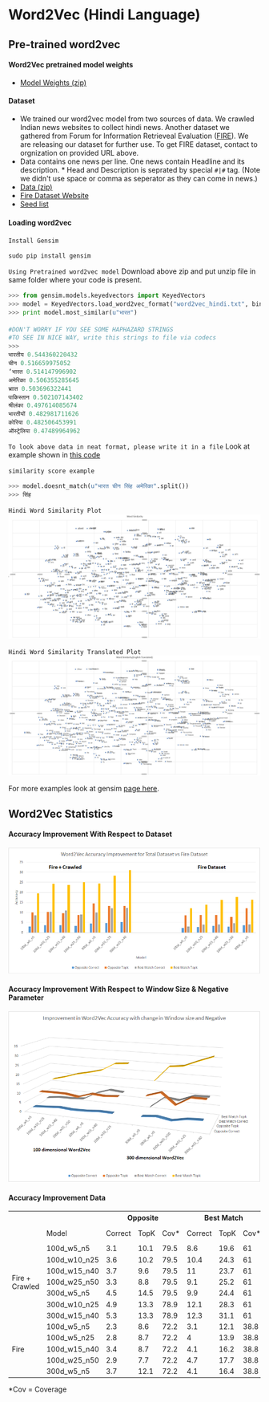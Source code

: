 # Word2Vec (Hindi Language)

## Pre-trained word2vec

#### Word2Vec pretrained model weights

* [Model Weights (zip)](https://drive.google.com/open?id=0Bw35nAjs4lJbeF9OMTByRmY2aTQ)  

#### Dataset 

* We trained our word2vec model from two sources of data. We crawled Indian news websites to collect hindi news. Another dataset we gathered from Forum for Information Retrieveal Evaluation  ([FIRE](http://fire.irsi.res.in/fire/2016/home)). We are releasing our dataset for further use. To get FIRE dataset, contact to orgnization on provided URL above. 
* Data contains one news per line. One news contain Headline and its description. * Head and Description is seprated by special `#|#` tag. (Note we didn't use space or comma as seperator as they can come in news.)
* [Data (zip)](https://drive.google.com/open?id=0Bw35nAjs4lJbemlpLW13U2x5RHM)  
* [Fire Dataset Website](http://fire.irsi.res.in/)
* [Seed list](https://github.com/kabrapratik28/DeepNews/blob/master/data/seed_list.txt)

#### Loading word2vec 

`Install Gensim`
```python
sudo pip install gensim
```

`Using Pretrained word2vec model` Download above zip and put unzip file in same folder where your code is present.

```python
>>> from gensim.models.keyedvectors import KeyedVectors
>>> model = KeyedVectors.load_word2vec_format("word2vec_hindi.txt", binary=False)
>>> print model.most_similar(u"भारत")

#DON'T WORRY IF YOU SEE SOME HAPHAZARD STRINGS
#TO SEE IN NICE WAY, write this strings to file via codecs
>>>
भारतीय 0.544360220432
चीन 0.516659975052
‘भारत 0.514147996902
अमेरिका 0.506355285645
भ्राात 0.503696322441
पाकिस्तान 0.502107143402
श्रीलंका 0.497614085674
भारतीयों 0.482981711626
कोरिया 0.482506453991
ऑस्ट्रेलिया 0.47489964962
```

`To look above data in neat format, please write it in a file` Look at example shown in [this code](https://github.com/kabrapratik28/DeepNews/blob/master/word2vec/train.py#L28)  



`similarity score example`
```python
>>> model.doesnt_match(u"भारत चीन सिंह अमेरिका".split())
>>> सिंह
```

`Hindi Word Similarity Plot`
![Hindi Word Similarity Plot](../data/Scatter_Plot.JPG)

`Hindi Word Similarity Translated Plot`
![Hindi Word Similarity Translated Plot](../data/Scatter_Plot_Translated.JPG)



For more examples look at gensim [page here](https://radimrehurek.com/gensim/models/word2vec.html).



## Word2Vec Statistics

#### Accuracy Improvement With Respect to Dataset 

![Accuracy Improvement](../data/Word2Vec_Results_Plot.png)

#### Accuracy Improvement With Respect to Window Size & Negative Parameter

![Accuracy Improvement](../data/best_window_negative_plot.png)

#### Accuracy Improvement Data

<table class="tg">
  <tr>
    <th class="tg-031e"></th>
    <th class="tg-031e"></th>
    <th class="tg-031e" colspan="3">Opposite</th>
    <th class="tg-031e" colspan="3">Best Match</th>
    <th class="tg-yw4l"></th>
    <th class="tg-yw4l"></th>
  </tr>
  <tr>
    <td class="tg-031e"></td>
    <td class="tg-031e">Model</td>
    <td class="tg-031e">Correct</td>
    <td class="tg-031e">TopK</td>
    <td class="tg-031e">Cov*</td>
    <td class="tg-031e">Correct</td>
    <td class="tg-yw4l">TopK</td>
    <td class="tg-yw4l">Cov*</td>
    <td class="tg-yw4l">Avg. Correct</td>
    <td class="tg-yw4l">Avg. Top K</td>
  </tr>
  <tr>
    <td class="tg-031e" rowspan="7">Fire + Crawled</td>
    <td class="tg-031e">100d_w5_n5</td>
    <td class="tg-031e">3.1</td>
    <td class="tg-031e">10.1</td>
    <td class="tg-031e">79.5</td>
    <td class="tg-031e">8.6</td>
    <td class="tg-yw4l">19.6</td>
    <td class="tg-yw4l">61</td>
    <td class="tg-yw4l">5.85</td>
    <td class="tg-yw4l">14.85</td>
  </tr>
  <tr>
    <td class="tg-031e">100d_w10_n25</td>
    <td class="tg-031e">3.6</td>
    <td class="tg-031e">10.2</td>
    <td class="tg-031e">79.5</td>
    <td class="tg-031e">10.4</td>
    <td class="tg-yw4l">24.3</td>
    <td class="tg-yw4l">61</td>
    <td class="tg-yw4l">7</td>
    <td class="tg-yw4l">17.25</td>
  </tr>
  <tr>
    <td class="tg-031e">100d_w15_n40</td>
    <td class="tg-031e">3.7</td>
    <td class="tg-031e">9.6</td>
    <td class="tg-031e">79.5</td>
    <td class="tg-031e">11</td>
    <td class="tg-yw4l">23.7</td>
    <td class="tg-yw4l">61</td>
    <td class="tg-yw4l">7.35</td>
    <td class="tg-yw4l">16.65</td>
  </tr>
  <tr>
    <td class="tg-031e">100d_w25_n50</td>
    <td class="tg-031e">3.3</td>
    <td class="tg-031e">8.8</td>
    <td class="tg-031e">79.5</td>
    <td class="tg-031e">9.1</td>
    <td class="tg-yw4l">25.2</td>
    <td class="tg-yw4l">61</td>
    <td class="tg-yw4l">6.2</td>
    <td class="tg-yw4l">17</td>
  </tr>
  <tr>
    <td class="tg-031e">300d_w5_n5</td>
    <td class="tg-031e">4.5</td>
    <td class="tg-031e">14.5</td>
    <td class="tg-031e">79.5</td>
    <td class="tg-031e">9.9</td>
    <td class="tg-yw4l">24.4</td>
    <td class="tg-yw4l">61</td>
    <td class="tg-yw4l">8.5</td>
    <td class="tg-yw4l">20.8</td>
  </tr>
  <tr>
    <td class="tg-031e">300d_w10_n25</td>
    <td class="tg-031e">4.9</td>
    <td class="tg-031e">13.3</td>
    <td class="tg-031e">78.9</td>
    <td class="tg-031e">12.1</td>
    <td class="tg-yw4l">28.3</td>
    <td class="tg-yw4l">61</td>
    <td class="tg-yw4l">8.5</td>
    <td class="tg-yw4l">20.8</td>
  </tr>
  <tr>
    <td class="tg-031e">300d_w15_n40</td>
    <td class="tg-031e">5.3</td>
    <td class="tg-031e">13.3</td>
    <td class="tg-031e">78.9</td>
    <td class="tg-031e">12.3</td>
    <td class="tg-yw4l">31.1</td>
    <td class="tg-yw4l">61</td>
    <td class="tg-yw4l">8.8</td>
    <td class="tg-yw4l">22.2</td>
  </tr>
  <tr>
    <td class="tg-031e" rowspan="5">Fire</td>
    <td class="tg-031e">100d_w5_n5</td>
    <td class="tg-031e">2.3</td>
    <td class="tg-031e">8.6</td>
    <td class="tg-031e">72.2</td>
    <td class="tg-031e">3.1</td>
    <td class="tg-yw4l">12.1</td>
    <td class="tg-yw4l">38.8</td>
    <td class="tg-yw4l">2.7</td>
    <td class="tg-yw4l">10.35</td>
  </tr>
  <tr>
    <td class="tg-031e">100d_w5_n25</td>
    <td class="tg-031e">2.8</td>
    <td class="tg-031e">8.7</td>
    <td class="tg-031e">72.2</td>
    <td class="tg-031e">4</td>
    <td class="tg-yw4l">13.9</td>
    <td class="tg-yw4l">38.8</td>
    <td class="tg-yw4l">3.4</td>
    <td class="tg-yw4l">11.3</td>
  </tr>
  <tr>
    <td class="tg-031e">100d_w15_n40</td>
    <td class="tg-031e">3.4</td>
    <td class="tg-031e">8.7</td>
    <td class="tg-031e">72.2</td>
    <td class="tg-031e">4.1</td>
    <td class="tg-yw4l">16.2</td>
    <td class="tg-yw4l">38.8</td>
    <td class="tg-yw4l">3.75</td>
    <td class="tg-yw4l">12.45</td>
  </tr>
  <tr>
    <td class="tg-031e">100d_w25_n50</td>
    <td class="tg-031e">2.9</td>
    <td class="tg-031e">7.7</td>
    <td class="tg-031e">72.2</td>
    <td class="tg-031e">4.7</td>
    <td class="tg-yw4l">17.7</td>
    <td class="tg-yw4l">38.8</td>
    <td class="tg-yw4l">3.8</td>
    <td class="tg-yw4l">12.7</td>
  </tr>
  <tr>
    <td class="tg-yw4l">300d_w5_n5</td>
    <td class="tg-yw4l">3.7</td>
    <td class="tg-yw4l">12.1</td>
    <td class="tg-yw4l">72.2</td>
    <td class="tg-yw4l">4.1</td>
    <td class="tg-yw4l">16.4</td>
    <td class="tg-yw4l">38.8</td>
    <td class="tg-yw4l">3.9</td>
    <td class="tg-yw4l">14.25</td>
  </tr>
</table>

*Cov = Coverage
